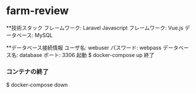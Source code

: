 # farm-review
**技術スタック
フレームワーク: Laravel
Javascript フレームワーク: Vue.js
データベース: MySQL

**データベース接続情報
ユーザ名: webuser
パスワード: webpass
データベース名: database
ポート: 3306
起動
$ docker-compose up
終了
### コンテナの終了
$ docker-compose down
